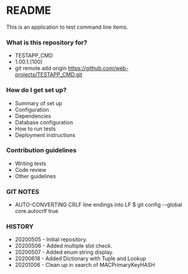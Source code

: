 # README #

This is an application to test command line items.

### What is this repository for? ###

* TESTAPP_CMD
* 1.00.1.(100)
* git remote add origin https://github.com/web-projects/TESTAPP_CMD.git

### How do I get set up? ###

* Summary of set up
* Configuration
* Dependencies
* Database configuration
* How to run tests
* Deployment instructions

### Contribution guidelines ###

* Writing tests
* Code review
* Other guidelines

### GIT NOTES ###

*  AUTO-CONVERTING CRLF line endings into LF
   $ git config --global core.autocrlf true
   
### HISTORY ###

* 20200505 - Initial repository.
* 20200506 - Added multiple slot check.
* 20200507 - Added enum string display.
* 20200618 - Added Dictionary with Tuple and Lookup
* 20201006 - Clean up in search of MACPrimaryKeyHASH
